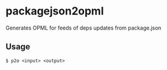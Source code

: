 # packagejson2opml

Generates OPML for feeds of deps updates from package.json

## Usage

```
$ p2o <input> <output>
```
